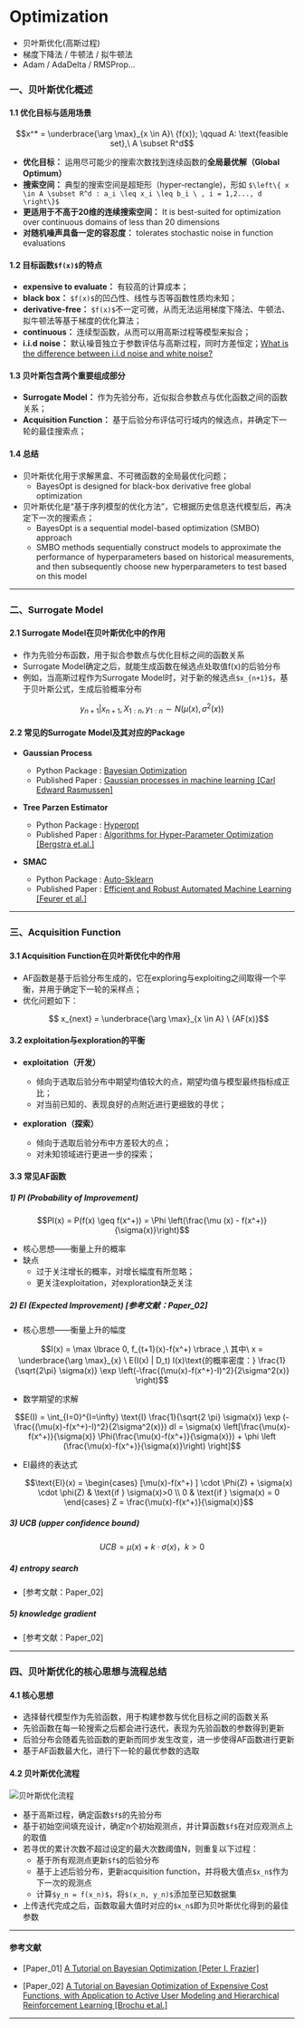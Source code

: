 # Optimization

- 贝叶斯优化(高斯过程)
- 梯度下降法 / 牛顿法 / 拟牛顿法
- Adam / AdaDelta / RMSProp...


### 一、贝叶斯优化概述  

#### 1.1 优化目标与适用场景

 ```math
x^* = \underbrace{\arg \max}_{x \in A}\ {f(x)};
\qquad A: \text{feasible set},\  A \subset R^d
```

- **优化目标：** 运用尽可能少的搜索次数找到连续函数的**全局最优解（Global Optimum）** 
- **搜索空间：** 典型的搜索空间是超矩形（hyper-rectangle)，形如 `$\left\{ x \in A \subset R^d : a_i \leq x_i \leq b_i \ , i = 1,2..., d \right\}$`
- **更适用于不高于20维的连续搜索空间：** It is best-suited for optimization over continuous domains of less than 20 dimensions  
- **对随机噪声具备一定的容忍度：** tolerates stochastic noise in function evaluations


#### 1.2 目标函数`$f(x)$`的特点  
- **expensive to evaluate：** 有较高的计算成本；
- **black box：** `$f(x)$`的凹凸性、线性与否等函数性质均未知；
- **derivative-free：** `$f(x)$`不一定可微，从而无法运用梯度下降法、牛顿法、拟牛顿法等基于梯度的优化算法；
- **continuous：** 连续型函数，从而可以用高斯过程等模型来拟合；
- **i.i.d noise：**  默认噪音独立于参数评估与高斯过程，同时方差恒定；[What is the difference between i.i.d noise and white noise? ](https://dsp.stackexchange.com/questions/23881/what-is-the-difference-between-i-i-d-noise-and-white-noise)

#### 1.3 贝叶斯包含两个重要组成部分
- **Surrogate Model：** 作为先验分布，近似拟合参数点与优化函数之间的函数关系；
- **Acquisition Function：** 基于后验分布评估可行域内的候选点，并确定下一轮的最佳搜索点；

#### 1.4 总结
- 贝叶斯优化用于求解黑盒、不可微函数的全局最优化问题；
  - BayesOpt is designed for black-box derivative free global optimization
- 贝叶斯优化是“基于序列模型的优化方法”，它根据历史信息迭代模型后，再决定下一次的搜索点；
  - BayesOpt is a sequential model-based optimization (SMBO) approach
  - SMBO methods sequentially construct models to approximate the performance of hyperparameters based on historical measurements, and then subsequently choose new hyperparameters to test based on this model
  
---

### 二、Surrogate Model

#### 2.1 Surrogate Model在贝叶斯优化中的作用
- 作为先验分布函数，用于拟合参数点与优化目标之间的函数关系
- Surrogate Model确定之后，就能生成函数在候选点处取值f(x)的后验分布
- 例如，当高斯过程作为Surrogate Model时，对于新的候选点`$x_{n+1}$`，基于贝叶斯公式，生成后验概率分布
```math
y_{n+1}|x_{n+1}, X_{1:n}, y_{1:n}  \sim N(\mu(x), \sigma^2(x))
```

#### 2.2 常见的Surrogate Model及其对应的Package
- **Gaussian Process**  
  - Python Package : [Bayesian Optimization](https://github.com/fmfn/BayesianOptimization)
  - Published Paper : [Gaussian processes in machine learning [Carl Edward Rasmussen]](https://www.cs.ubc.ca/~hutter/EARG.shtml/earg/papers05/rasmussen_gps_in_ml.pdf)

- **Tree Parzen Estimator**
  - Python Package : [Hyperopt](https://github.com/hyperopt/hyperopt)
  - Published Paper : [Algorithms for Hyper-Parameter Optimization [Bergstra et.al.]](https://papers.nips.cc/paper/4443-algorithms-for-hyper-parameter-optimization.pdf)
  
- **SMAC**
  - Python Package : [Auto-Sklearn](https://automl.github.io/auto-sklearn/master/)
  - Published Paper : [Efficient and Robust Automated Machine Learning [Feurer et al.]](http://papers.nips.cc/paper/5872-efficient-and-robust-automated-machine-learning.pdf)
  
---

### 三、Acquisition Function
#### 3.1 Acquisition Function在贝叶斯优化中的作用
- AF函数是基于后验分布生成的，它在exploring与exploiting之间取得一个平衡，并用于确定下一轮的采样点；
- 优化问题如下：
  ```math
     x_{next} = \underbrace{\arg \max}_{x \in A} \ {AF(x)}
  ```
  
#### 3.2 exploitation与exploration的平衡
- **exploitation（开发）**
  - 倾向于选取后验分布中期望均值较大的点，期望均值与模型最终指标成正比；
  - 对当前已知的、表现良好的点附近进行更细致的寻优；
  
- **exploration（探索）**
  - 倾向于选取后验分布中方差较大的点；
  - 对未知领域进行更进一步的探索； 

#### 3.3 常见AF函数

##### 1) PI (Probability of Improvement)

```math
PI(x) = P(f(x) \geq f(x^+)) = \Phi \left(\frac{\mu (x) - f(x^+)}{\sigma(x)}\right)
```
- 核心思想——衡量上升的概率
- 缺点
  - 过于关注增长的概率，对增长幅度有所忽略；
  - 更关注exploitation，对exploration缺乏关注
  
##### 2) EI (Expected Improvement)  [参考文献：Paper_02]
- 核心思想——衡量上升的幅度
```math
I(x) = \max \lbrace 0, f_{t+1}(x)-f(x^+) \rbrace
,\  其中\ x = \underbrace{\arg \max}_{x} \ E(I(x) | D_t)

I(x)\text{的概率密度：} 
\frac{1}{\sqrt{2\pi} \sigma(x)}
\exp \left(-\frac{(\mu(x)-f(x^+)-I)^2}{2\sigma^2(x)} \right)
```
- 数学期望的求解
```math
E(I) = \int_{I=0}^{I=\infty} \text{I} \frac{1}{\sqrt{2 \pi} \sigma(x)} 
\exp (-\frac{(\mu(x)-f(x^+)-I)^2}{2\sigma^2(x)}) dI

= \sigma(x) \left[\frac{\mu(x)-f(x^+)}{\sigma(x)} \Phi(\frac{\mu(x)-f(x^+)}{\sigma(x)}) + \phi \left (\frac{\mu(x)-f(x^+)}{\sigma(x)}\right) \right]
```
- EI最终的表达式
    ```math
    \text{EI}(x) = \begin{cases} [\mu(x)-f(x^+) ] \cdot \Phi(Z) + \sigma(x) \cdot \phi(Z) & \text{if } \sigma(x)>0   
    \\ 0 & \text{if } \sigma(x) = 0
    \end{cases}
    
    Z = \frac{\mu(x)-f(x^+)}{\sigma(x)}
    ```
##### 3) UCB (upper confidence bound) 
```math
UCB = \mu(x) + k\cdot \sigma(x)，k > 0  
```
##### 4) entropy search
- [参考文献：Paper_02]
##### 5) knowledge gradient
- [参考文献：Paper_02]

---

### 四、贝叶斯优化的核心思想与流程总结

#### 4.1 核心思想

- 选择替代模型作为先验函数，用于构建参数与优化目标之间的函数关系
- 先验函数在每一轮搜索之后都会进行迭代，表现为先验函数的参数得到更新
- 后验分布会随着先验函数的更新而同步发生改变，进一步使得AF函数进行更新
- 基于AF函数最大化，进行下一轮的最优参数的选取

#### 4.2 贝叶斯优化流程
![贝叶斯优化流程](791C5AEF1D7449AF8FF4748802806456)

- 基于高斯过程，确定函数`$f$`的先验分布
- 基于初始空间填充设计，确定n个初始观测点，并计算函数`$f$`在对应观测点上的取值
- 若寻优的累计次数不超过设定的最大次数阈值N，则重复以下过程：
  - 基于所有观测点更新`$f$`的后验分布
  - 基于上述后验分布，更新acquisition function，并将极大值点`$x_n$`作为下一次的观测点
  - 计算`$y_n = f(x_n)$`，将`$(x_n, y_n)$`添加至已知数据集
- 上传迭代完成之后，函数取最大值时对应的`$x_n$`即为贝叶斯优化得到的最佳参数

---

#### 参考文献
- [Paper_01] [A Tutorial on Bayesian Optimization [Peter I. Frazier]](https://arxiv.org/abs/1807.02811)

- [Paper_02] [A Tutorial on Bayesian Optimization of
Expensive Cost Functions, with Application to
Active User Modeling and Hierarchical
Reinforcement Learning [Brochu et.al.]](https://arxiv.org/abs/1012.2599)

---
